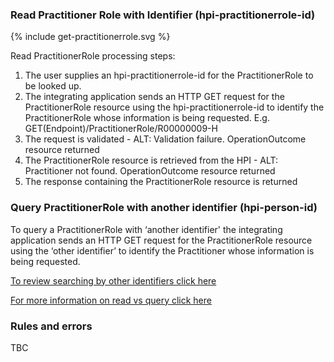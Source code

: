 

### Read Practitioner Role with Identifier (hpi-practitionerrole-id)

<div>
{% include get-practitionerrole.svg %}
</div>

Read PractitionerRole processing steps:

1. The user supplies an hpi-practitionerrole-id for the PractitionerRole to be looked up.
2. The integrating application sends an HTTP GET request for the PractitionerRole resource using the hpi-practitionerrole-id to identify the PractitionerRole whose information is being requested. E.g. GET(Endpoint)/PractitionerRole/R00000009-H
3. The request is validated - ALT: Validation failure. OperationOutcome resource returned
4. The PractitionerRole resource is retrieved from the HPI - ALT: Practitioner not found. OperationOutcome resource returned
5. The response containing the PractitionerRole resource is returned

### Query PractitionerRole with another identifier (hpi-person-id)

To query a PractitionerRole with ‘another identifier' the integrating application sends an HTTP GET request for the PractitionerRole resource using the ‘other identifier’ to identify the Practitioner whose information is being requested.

[To review searching by other identifiers click here](/searchPracRole.html#search-prac-role)

[For more information on read vs query click here](/general.html#read-resource-by-id)

### Rules and errors
TBC
